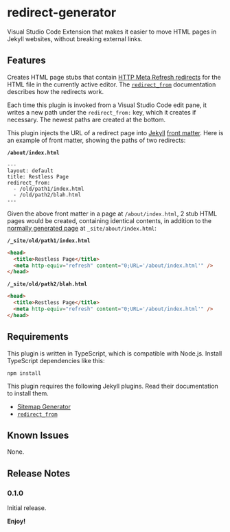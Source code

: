 # redirect-generator

Visual Studio Code Extension that makes it easier to move HTML pages in Jekyll websites, without breaking external links.


## Features

Creates HTML page stubs that contain [HTTP Meta Refresh redirects](https://www.w3.org/TR/WCAG20-TECHS/H76.html)
for the HTML file in the currently active editor.
The [`redirect_from`](https://github.com/jekyll/jekyll-redirect-from) documentation describes how the redirects work.

Each time this plugin is invoked from a Visual Studio Code edit pane,
it writes a new path under the `redirect_from:` key, which it creates if necessary.
The newest paths are created at the bottom.

This plugin injects the URL of a redirect page into
[Jekyll](http://jekyllrb.com/) [front matter](https://jekyllrb.com/docs/front-matter/).
Here is an example of front matter, showing the paths of two redirects:

**`/about/index.html`**
```
---
layout: default
title: Restless Page
redirect_from:
  - /old/path1/index.html
  - /old/path2/blah.html
---
```

Given the above front matter in a page at `/about/index.html`, 2 stub HTML pages would be created,
containing identical contents,
in addition to the [normally generated page](https://jekyllrb.com/docs/structure/) at `_site/about/index.html`:

**`/_site/old/path1/index.html`**
```html
<head>
  <title>Restless Page</title>
  <meta http-equiv="refresh" content="0;URL='/about/index.html'" />
</head>
```

**`/_site/old/path2/blah.html`**
```html
<head>
  <title>Restless Page</title>
  <meta http-equiv="refresh" content="0;URL='/about/index.html'" />
</head>
```


## Requirements
This plugin is written in TypeScript, which is compatible with Node.js.
Install TypeScript dependencies like this:
```shell
npm install
```

This plugin requires the following Jekyll plugins.
Read their documentation to install them.

  - [Sitemap Generator](https://github.com/jekyll/jekyll-sitemap)
  - [`redirect_from`](https://github.com/jekyll/jekyll-redirect-from)


## Known Issues

None.

## Release Notes

### 0.1.0

Initial release.


**Enjoy!**
